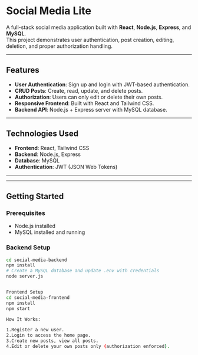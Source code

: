 # Social Media Lite

A full-stack social media application built with **React**, **Node.js**, **Express**, and **MySQL**.  
This project demonstrates user authentication, post creation, editing, deletion, and proper authorization handling.

---

## Features

- **User Authentication**: Sign up and login with JWT-based authentication.
- **CRUD Posts**: Create, read, update, and delete posts.
- **Authorization**: Users can only edit or delete their own posts.
- **Responsive Frontend**: Built with React and Tailwind CSS.
- **Backend API**: Node.js + Express server with MySQL database.

---

## Technologies Used

- **Frontend**: React, Tailwind CSS
- **Backend**: Node.js, Express
- **Database**: MySQL
- **Authentication**: JWT (JSON Web Tokens)

---


---

## Getting Started

### Prerequisites
- Node.js installed
- MySQL installed and running

### Backend Setup
```bash
cd social-media-backend
npm install
# Create a MySQL database and update .env with credentials
node server.js


Frontend Setup
cd social-media-frontend
npm install
npm start

How It Works:

1.Register a new user.
2.Login to access the home page.
3.Create new posts, view all posts.
4.Edit or delete your own posts only (authorization enforced).
